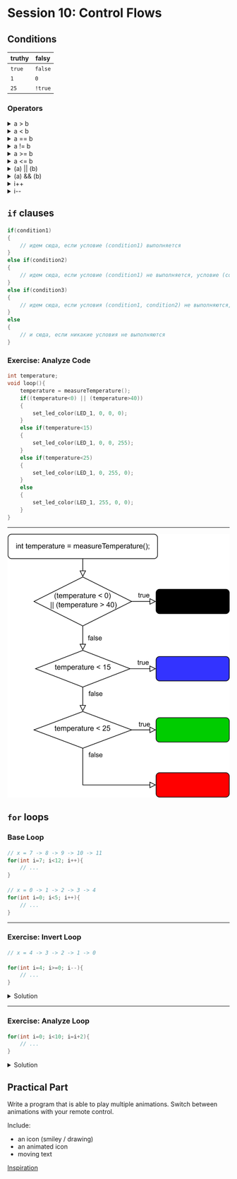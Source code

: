 # Session 10: Control Flows

## Conditions

|truthy|falsy|
|---|---|
|`true`|`false`|
|`1`|`0`|
|`25`|`!true`|

### Operators

<details>
	<summary> a > b </summary>

	 a больше b
</details>
<details>
	<summary> a < b </summary>

	 a меньше b
</details>
<details>
	<summary> a == b </summary>

	 a равно b
</details>
<details>
	<summary> a != b </summary>

	 a не равно b
</details>
<details>
	<summary> a >= b </summary>

	 a больше либо равно b
</details>
<details>
	<summary> a <= b </summary>

	 a меньше либо равно b
</details>
<details>
	<summary> (a) || (b) </summary>

	 либо a, либо b 
</details>
<details>
	<summary> (a) && (b) </summary>

	 a и b
</details>
<details>
	<summary> i++ </summary>

	i=i+1
</details>
<details>
	<summary> i-- </summary>

    i=i-1
</details>


## `if` clauses

```c
if(condition1)
{
    // идем сюда, если условие (condition1) выполняется
}
else if(condition2)
{
    // идем сюда, если условие (condition1) не выполняется, условие (condition2) выполняется
}
else if(condition3)
{
    // идем сюда, если условия (condition1, condition2) не выполняются, условие (condition3) выполняется
}
else
{
    // и сюда, если никакие условия не выполняются
}
```

### Exercise: Analyze Code

```c
int temperature;
void loop(){
    temperature = measureTemperature();
    if((temperature<0) || (temperature>40))
    {
        set_led_color(LED_1, 0, 0, 0);
    }
    else if(temperature<15)
    {
        set_led_color(LED_1, 0, 0, 255);
    }
    else if(temperature<25)
    {
        set_led_color(LED_1, 0, 255, 0);
    }
    else
    {
        set_led_color(LED_1, 255, 0, 0);
    }
}
```

---
![led control flow](./s10_img/leds.png)

## `for` loops

### Base Loop

```c
// x = 7 -> 8 -> 9 -> 10 -> 11
for(int i=7; i<12; i++){
    // ...
}

// x = 0 -> 1 -> 2 -> 3 -> 4
for(int i=0; i<5; i++){
    // ...
}
```

---

### Exercise: Invert Loop

```c
// x = 4 -> 3 -> 2 -> 1 -> 0

for(int i=4; i>=0; i--){
    // ...
} 
```

<details>
    <summary>Solution</summary>

    ```c
    for(int i=__; i__; ___){
        // ...
    } 
    ```
</details>

---

### Exercise: Analyze Loop

```c
for(int i=0; i<10; i=i+2){
    // ...
} 
```
<details>
    <summary>Solution</summary>

    x = 0 -> 2 -> 4 -> 6 -> 8
</details>

## Practical Part
Write a program that is able to play multiple animations. Switch between animations with your remote control.

Include:

- an icon (smiley / drawing) 
- an animated icon
- moving text

[Inspiration](https://youtu.be/oqNMgj9v8C8?si=rXaqRSJOYzhbamgJ)